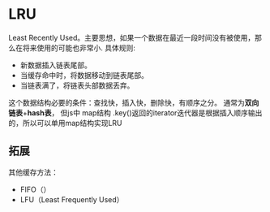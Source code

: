 # LRU

Least Recently Used。主要思想，如果一个数据在最近一段时间没有被使用，那么在将来使用的可能也非常小.
具体规则:

- 新数据插入链表尾部。
- 当缓存命中时，将数据移动到链表尾部。
- 当链表满了，将链表头部数据丢弃。

这个数据结构必要的条件：查找快，插入快，删除快，有顺序之分。
通常为**双向链表**+**hash表**， 但js中 map结构 .key()返回的iterator迭代器是根据插入顺序输出的，所以可以单用map结构实现LRU

## 拓展

其他缓存方法：

- FIFO（）
- LFU（Least Frequently Used）
